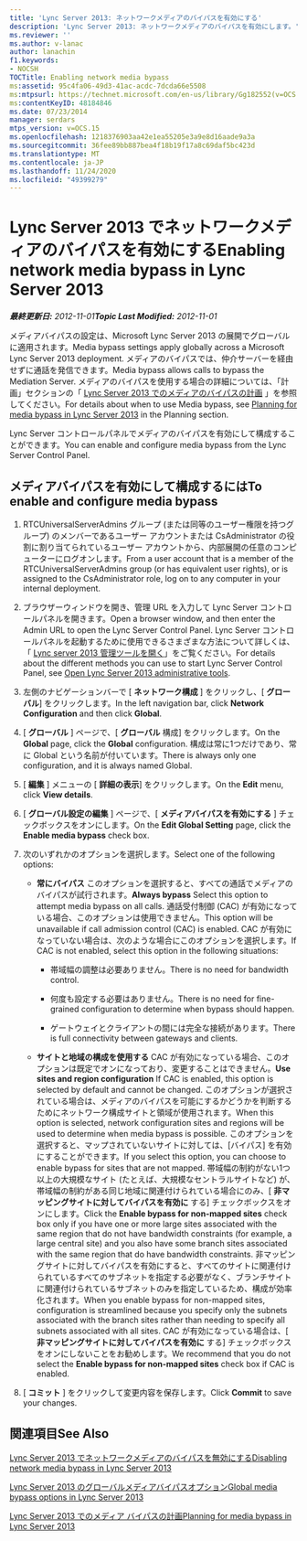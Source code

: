 ```yaml
---
title: 'Lync Server 2013: ネットワークメディアのバイパスを有効にする'
description: 'Lync Server 2013: ネットワークメディアのバイパスを有効にします。'
ms.reviewer: ''
ms.author: v-lanac
author: lanachin
f1.keywords:
- NOCSH
TOCTitle: Enabling network media bypass
ms:assetid: 95c4fa06-49d3-41ac-acdc-7dcda66e5508
ms:mtpsurl: https://technet.microsoft.com/en-us/library/Gg182552(v=OCS.15)
ms:contentKeyID: 48184846
ms.date: 07/23/2014
manager: serdars
mtps_version: v=OCS.15
ms.openlocfilehash: 1218376903aa42e1ea55205e3a9e8d16aade9a3a
ms.sourcegitcommit: 36fee89bb887bea4f18b19f17a8c69daf5bc423d
ms.translationtype: MT
ms.contentlocale: ja-JP
ms.lasthandoff: 11/24/2020
ms.locfileid: "49399279"
---
```

# <a name="enabling-network-media-bypass-in-lync-server-2013"></a><span data-ttu-id="b0985-103">Lync Server 2013 でネットワークメディアのバイパスを有効にする</span><span class="sxs-lookup"><span data-stu-id="b0985-103">Enabling network media bypass in Lync Server 2013</span></span>

<div data-xmlns="http://www.w3.org/1999/xhtml">

<div class="topic" data-xmlns="http://www.w3.org/1999/xhtml" data-msxsl="urn:schemas-microsoft-com:xslt" data-cs="https://msdn.microsoft.com/">

<div data-asp="https://msdn2.microsoft.com/asp">



</div>

<div id="mainSection">

<div id="mainBody"><span data-ttu-id="b0985-104">

<span> </span></span><span class="sxs-lookup"><span data-stu-id="b0985-104">

<span> </span></span></span>

<span data-ttu-id="b0985-105">_**最終更新日:** 2012-11-01_</span><span class="sxs-lookup"><span data-stu-id="b0985-105">_**Topic Last Modified:** 2012-11-01_</span></span>

<span data-ttu-id="b0985-106">メディアバイパスの設定は、Microsoft Lync Server 2013 の展開でグローバルに適用されます。</span><span class="sxs-lookup"><span data-stu-id="b0985-106">Media bypass settings apply globally across a Microsoft Lync Server 2013 deployment.</span></span> <span data-ttu-id="b0985-107">メディアのバイパスでは、仲介サーバーを経由せずに通話を発信できます。</span><span class="sxs-lookup"><span data-stu-id="b0985-107">Media bypass allows calls to bypass the Mediation Server.</span></span> <span data-ttu-id="b0985-108">メディアのバイパスを使用する場合の詳細については、「計画」セクションの「 [Lync Server 2013 でのメディアのバイパスの計画](lync-server-2013-planning-for-media-bypass.md) 」を参照してください。</span><span class="sxs-lookup"><span data-stu-id="b0985-108">For details about when to use Media bypass, see [Planning for media bypass in Lync Server 2013](lync-server-2013-planning-for-media-bypass.md) in the Planning section.</span></span>

<span data-ttu-id="b0985-109">Lync Server コントロールパネルでメディアのバイパスを有効にして構成することができます。</span><span class="sxs-lookup"><span data-stu-id="b0985-109">You can enable and configure media bypass from the Lync Server Control Panel.</span></span>

<div>

## <a name="to-enable-and-configure-media-bypass"></a><span data-ttu-id="b0985-110">メディアバイパスを有効にして構成するには</span><span class="sxs-lookup"><span data-stu-id="b0985-110">To enable and configure media bypass</span></span>

1.  <span data-ttu-id="b0985-111">RTCUniversalServerAdmins グループ (または同等のユーザー権限を持つグループ) のメンバーであるユーザー アカウントまたは CsAdministrator の役割に割り当てられているユーザー アカウントから、内部展開の任意のコンピューターにログオンします。</span><span class="sxs-lookup"><span data-stu-id="b0985-111">From a user account that is a member of the RTCUniversalServerAdmins group (or has equivalent user rights), or is assigned to the CsAdministrator role, log on to any computer in your internal deployment.</span></span>

2.  <span data-ttu-id="b0985-112">ブラウザーウィンドウを開き、管理 URL を入力して Lync Server コントロールパネルを開きます。</span><span class="sxs-lookup"><span data-stu-id="b0985-112">Open a browser window, and then enter the Admin URL to open the Lync Server Control Panel.</span></span> <span data-ttu-id="b0985-113">Lync Server コントロールパネルを起動するために使用できるさまざまな方法について詳しくは、「 [Lync server 2013 管理ツールを開く](lync-server-2013-open-lync-server-administrative-tools.md)」をご覧ください。</span><span class="sxs-lookup"><span data-stu-id="b0985-113">For details about the different methods you can use to start Lync Server Control Panel, see [Open Lync Server 2013 administrative tools](lync-server-2013-open-lync-server-administrative-tools.md).</span></span>

3.  <span data-ttu-id="b0985-114">左側のナビゲーションバーで [ **ネットワーク構成** ] をクリックし、[ **グローバル**] をクリックします。</span><span class="sxs-lookup"><span data-stu-id="b0985-114">In the left navigation bar, click **Network Configuration** and then click **Global**.</span></span>

4.  <span data-ttu-id="b0985-115">[ **グローバル** ] ページで、[ **グローバル** 構成] をクリックします。</span><span class="sxs-lookup"><span data-stu-id="b0985-115">On the **Global** page, click the **Global** configuration.</span></span> <span data-ttu-id="b0985-116">構成は常に1つだけであり、常に Global という名前が付いています。</span><span class="sxs-lookup"><span data-stu-id="b0985-116">There is always only one configuration, and it is always named Global.</span></span>

5.  <span data-ttu-id="b0985-117">[ **編集** ] メニューの [ **詳細の表示**] をクリックします。</span><span class="sxs-lookup"><span data-stu-id="b0985-117">On the **Edit** menu, click **View details**.</span></span>

6.  <span data-ttu-id="b0985-118">[ **グローバル設定の編集** ] ページで、[ **メディアバイパスを有効にする** ] チェックボックスをオンにします。</span><span class="sxs-lookup"><span data-stu-id="b0985-118">On the **Edit Global Setting** page, click the **Enable media bypass** check box.</span></span>

7.  <span data-ttu-id="b0985-119">次のいずれかのオプションを選択します。</span><span class="sxs-lookup"><span data-stu-id="b0985-119">Select one of the following options:</span></span>
    
      - <span data-ttu-id="b0985-120">**常にバイパス**   このオプションを選択すると、すべての通話でメディアのバイパスが試行されます。</span><span class="sxs-lookup"><span data-stu-id="b0985-120">**Always bypass**   Select this option to attempt media bypass on all calls.</span></span> <span data-ttu-id="b0985-121">通話受付制御 (CAC) が有効になっている場合、このオプションは使用できません。</span><span class="sxs-lookup"><span data-stu-id="b0985-121">This option will be unavailable if call admission control (CAC) is enabled.</span></span> <span data-ttu-id="b0985-122">CAC が有効になっていない場合は、次のような場合にこのオプションを選択します。</span><span class="sxs-lookup"><span data-stu-id="b0985-122">If CAC is not enabled, select this option in the following situations:</span></span>
        
          - <span data-ttu-id="b0985-123">帯域幅の調整は必要ありません。</span><span class="sxs-lookup"><span data-stu-id="b0985-123">There is no need for bandwidth control.</span></span>
        
          - <span data-ttu-id="b0985-124">何度も設定する必要はありません。</span><span class="sxs-lookup"><span data-stu-id="b0985-124">There is no need for fine-grained configuration to determine when bypass should happen.</span></span>
        
          - <span data-ttu-id="b0985-125">ゲートウェイとクライアントの間には完全な接続があります。</span><span class="sxs-lookup"><span data-stu-id="b0985-125">There is full connectivity between gateways and clients.</span></span>
    
      - <span data-ttu-id="b0985-126">**サイトと地域の構成を使用する**   CAC が有効になっている場合、このオプションは既定でオンになっており、変更することはできません。</span><span class="sxs-lookup"><span data-stu-id="b0985-126">**Use sites and region configuration**   If CAC is enabled, this option is selected by default and cannot be changed.</span></span> <span data-ttu-id="b0985-127">このオプションが選択されている場合は、メディアのバイパスを可能にするかどうかを判断するためにネットワーク構成サイトと領域が使用されます。</span><span class="sxs-lookup"><span data-stu-id="b0985-127">When this option is selected, network configuration sites and regions will be used to determine when media bypass is possible.</span></span> <span data-ttu-id="b0985-128">このオプションを選択すると、マップされていないサイトに対しては、[バイパス] を有効にすることができます。</span><span class="sxs-lookup"><span data-stu-id="b0985-128">If you select this option, you can choose to enable bypass for sites that are not mapped.</span></span> <span data-ttu-id="b0985-129">帯域幅の制約がない1つ以上の大規模なサイト (たとえば、大規模なセントラルサイトなど) が、帯域幅の制約がある同じ地域に関連付けられている場合にのみ、[ **非マッピングサイトに対してバイパスを有効に** する] チェックボックスをオンにします。</span><span class="sxs-lookup"><span data-stu-id="b0985-129">Click the **Enable bypass for non-mapped sites** check box only if you have one or more large sites associated with the same region that do not have bandwidth constraints (for example, a large central site) and you also have some branch sites associated with the same region that do have bandwidth constraints.</span></span> <span data-ttu-id="b0985-130">非マッピングサイトに対してバイパスを有効にすると、すべてのサイトに関連付けられているすべてのサブネットを指定する必要がなく、ブランチサイトに関連付けられているサブネットのみを指定しているため、構成が効率化されます。</span><span class="sxs-lookup"><span data-stu-id="b0985-130">When you enable bypass for non-mapped sites, configuration is streamlined because you specify only the subnets associated with the branch sites rather than needing to specify all subnets associated with all sites.</span></span> <span data-ttu-id="b0985-131">CAC が有効になっている場合は、[ **非マッピングサイトに対してバイパスを有効に** する] チェックボックスをオンにしないことをお勧めします。</span><span class="sxs-lookup"><span data-stu-id="b0985-131">We recommend that you do not select the **Enable bypass for non-mapped sites** check box if CAC is enabled.</span></span>

8.  <span data-ttu-id="b0985-132">[ **コミット** ] をクリックして変更内容を保存します。</span><span class="sxs-lookup"><span data-stu-id="b0985-132">Click **Commit** to save your changes.</span></span>

</div>

<div>

## <a name="see-also"></a><span data-ttu-id="b0985-133">関連項目</span><span class="sxs-lookup"><span data-stu-id="b0985-133">See Also</span></span>


[<span data-ttu-id="b0985-134">Lync Server 2013 でネットワークメディアのバイパスを無効にする</span><span class="sxs-lookup"><span data-stu-id="b0985-134">Disabling network media bypass in Lync Server 2013</span></span>](lync-server-2013-disabling-network-media-bypass.md)  


[<span data-ttu-id="b0985-135">Lync Server 2013 のグローバルメディアバイパスオプション</span><span class="sxs-lookup"><span data-stu-id="b0985-135">Global media bypass options in Lync Server 2013</span></span>](lync-server-2013-global-media-bypass-options.md)  


[<span data-ttu-id="b0985-136">Lync Server 2013 でのメディア バイパスの計画</span><span class="sxs-lookup"><span data-stu-id="b0985-136">Planning for media bypass in Lync Server 2013</span></span>](lync-server-2013-planning-for-media-bypass.md)  
  

<span data-ttu-id="b0985-137"></div>

</div>

<span> </span>

</div>

</div>

</span><span class="sxs-lookup"><span data-stu-id="b0985-137"></div>

</div>

<span> </span>

</div>

</div>

</span></span></div>

